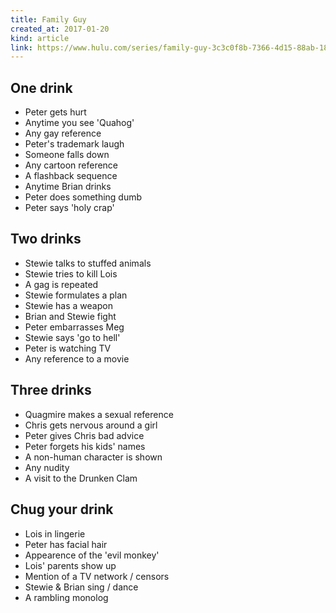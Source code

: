 ```yaml
---
title: Family Guy
created_at: 2017-01-20
kind: article
link: https://www.hulu.com/series/family-guy-3c3c0f8b-7366-4d15-88ab-18050285978e
---
```

## One drink
- Peter gets hurt
- Anytime you see 'Quahog'
- Any gay reference
- Peter's trademark laugh
- Someone falls down
- Any cartoon reference
- A flashback sequence
- Anytime Brian drinks
- Peter does something dumb
- Peter says 'holy crap'

## Two drinks
- Stewie talks to stuffed animals
- Stewie tries to kill Lois
- A gag is repeated
- Stewie formulates a plan
- Stewie has a weapon
- Brian and Stewie fight
- Peter embarrasses Meg
- Stewie says 'go to hell'
- Peter is watching TV
- Any reference to a movie

## Three drinks
- Quagmire makes a sexual reference
- Chris gets nervous around a girl
- Peter gives Chris bad advice
- Peter forgets his kids' names
- A non-human character is shown
- Any nudity
- A visit to the Drunken Clam

## Chug your drink
- Lois in lingerie
- Peter has facial hair
- Appearence of the 'evil monkey'
- Lois' parents show up
- Mention of a TV network / censors
- Stewie & Brian sing / dance
- A rambling monolog
